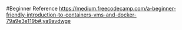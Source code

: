 #Beginner Reference
https://medium.freecodecamp.com/a-beginner-friendly-introduction-to-containers-vms-and-docker-79a9e3e119b#.ya9avdwge
